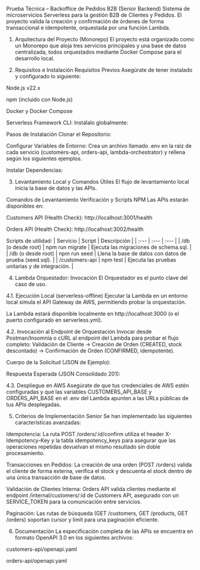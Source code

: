 Prueba Técnica – Backoffice de Pedidos B2B (Senior Backend)
Sistema de microservicios Serverless para la gestión B2B de Clientes y Pedidos. El proyecto valida la creación y confirmación de órdenes de forma transaccional e idempotente, orquestada por una función Lambda.

1. Arquitectura del Proyecto (Monorepo)
El proyecto está organizado como un Monorepo que aloja tres servicios principales y una base de datos centralizada, todos orquestados mediante Docker Compose para el desarrollo local.

2. Requisitos e Instalación
Requisitos Previos
Asegúrate de tener instalado y configurado lo siguiente:

Node.js v22.x

npm (incluido con Node.js)

Docker y Docker Compose

Serverless Framework CLI: Instálalo globalmente:

Pasos de Instalación
Clonar el Repositorio:

Configurar Variables de Entorno: Crea un archivo llamado .env en la raíz de cada servicio (customers-api, orders-api, lambda-orchestrator) y rellena según los siguientes ejemplos.

Instalar Dependencias:

3. Levantamiento Local y Comandos Útiles
El flujo de levantamiento local inicia la base de datos y las APIs.

Comandos de Levantamiento
Verificación y Scripts NPM
Las APIs estarán disponibles en:

Customers API (Health Check): http://localhost:3001/health

Orders API (Health Check): http://localhost:3002/health

Scripts de utilidad: | Servicio | Script | Descripción | | :--- | :--- | :--- | | /db (o desde root) | npm run migrate | Ejecuta las migraciones de schema.sql. | | /db (o desde root) | npm run seed | Llena la base de datos con datos de prueba (seed.sql). | | /customers-api | npm test | Ejecuta las pruebas unitarias y de integración. |

4. Lambda Orquestador: Invocación
El Orquestador es el punto clave del caso de uso.

4.1. Ejecución Local (serverless-offline)
Ejecutar la Lambda en un entorno local simula el API Gateway de AWS, permitiendo probar la orquestación.

La Lambda estará disponible localmente en http://localhost:3000 (o el puerto configurado en serverless.yml).

4.2. Invocación al Endpoint de Orquestación
Invocar desde Postman/Insomnia o cURL al endpoint del Lambda para probar el flujo completo: Validación de Cliente → Creación de Orden (CREATED, stock descontado) → Confirmación de Orden (CONFIRMED, idempotente).

Cuerpo de la Solicitud (JSON de Ejemplo):

Respuesta Esperada (JSON Consolidado 201):

4.3. Despliegue en AWS
Asegúrate de que tus credenciales de AWS estén configuradas y que las variables CUSTOMERS_API_BASE y ORDERS_API_BASE en el .env del Lambda apunten a las URLs públicas de tus APIs desplegadas.

5. Criterios de Implementación Senior
Se han implementado las siguientes características avanzadas:

Idempotencia: La ruta POST /orders/:id/confirm utiliza el header X-Idempotency-Key y la tabla idempotency_keys para asegurar que las operaciones repetidas devuelvan el mismo resultado sin doble procesamiento.

Transacciones en Pedidos: La creación de una orden (POST /orders) valida el cliente de forma externa, verifica el stock y descuenta el stock dentro de una única transacción de base de datos.

Validación de Clientes Interna: Orders API valida clientes mediante el endpoint /internal/customers/:id de Customers API, asegurado con un SERVICE_TOKEN para la comunicación entre servicios.

Paginación: Las rutas de búsqueda (GET /customers, GET /products, GET /orders) soportan cursor y limit para una paginación eficiente.

6. Documentación
La especificación completa de las APIs se encuentra en formato OpenAPI 3.0 en los siguientes archivos:

customers-api/openapi.yaml

orders-api/openapi.yaml
